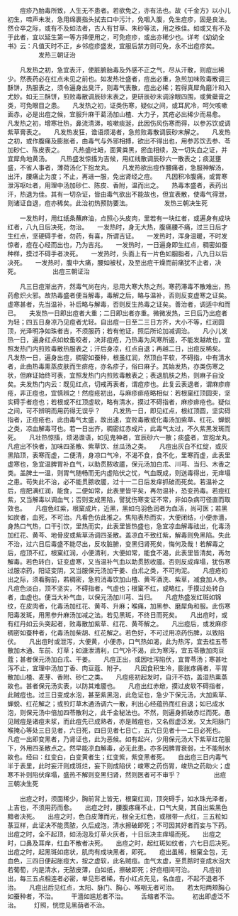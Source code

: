 <!-- { "loadSidebar": true } -->
　　痘疹乃胎毒所致，人生无不患者。若欲免之，亦有法也。故《千金方》以小儿初生，啼声未发，急用绵裹指头拭去口中污汁，免咽入腹，免生痘疹，固是良法。然仓卒之际，或有不及如法者，古人有甘草、朱砂等法，用之殊佳。如或又有不及于此者，宜以延生第一等方择便用之，可免痘疹，或出亦稀少也。详考《幼幼全书》云：凡值天时不正，乡邻痘疹盛发，宜服后禁方则可免，永不出痘疹矣。
　　　　　发热三朝证治

　　凡发热之初，急宜表汗，使脏腑胎毒及外感不正之气，尽从汗散，则痘出稀少。然表药必在红点未见之前也。如发热壮盛者，痘出必重，急煎加味败毒散调三酥饼，热服表之，须令遍身出臭汗，则毒气表散，痘出必稀；若得真犀角磨汁和入尤妙。如无三酥饼，煎败毒散调辰砂末表之，更研辰砂末调涂眼四围，或黄蘗膏之类，可免眼目之患。　　凡发热之初，证类伤寒，疑似之间，或耳尻冷，呵欠咳嗽面赤，必是出痘之候，宜服升麻干葛汤加山楂、大力子，其疮必出稀少而易愈。　　凡发热之初，增寒壮热，鼻流清涕，咳嗽痰涎，此因伤风伤寒而得，以参苏饮或调紫草膏表之。　　凡发热发狂，谵语烦渴者，急煎败毒散调辰砂末解之。　　凡发热之初，或作腹痛及膨胀者，由毒气与外邪相搏，欲出不得出也，用参苏饮去参、苓加砂仁、陈皮表之。　　凡热盛吐衄，面黄粪黑，瘀血相续，及一切失血之证，并宜犀角地黄汤。　　凡热盛发惊搐为吉候，用红线散调辰砂六一散表之；痰涎壅盛，不省人事者，薄荷汤化下抱龙丸。　　凡发热欲出痘作腰痛者，急服神解汤，出汗，腰痛止为度；不止，再进一服，免出肾经之痘。　　凡因积冷腹痛，或胃寒泄泻呕吐者，用理中汤加砂仁、陈皮、香附，温而出之。　　热毒本盛者，表药出汗，热退为佳。其有一切杂证，皆由毒气欲出不能故也，但宜表散，使毒气得泄，则诸证自退，痘亦稀矣。此治初热预防要法。
　　　　　发热三朝决生死

　　一发热时，用红纸条蘸麻油，点照心头皮肉，里若有一块红者，或遍身有成块红者，八九日后决死，勿治。　　一发热时，身无大热，腹痛腰不痛，过三日后才生红点，坚硬碍手者，勿药，有喜，所谓吉证。　　一发热时，浑身温暖，不时发惊者，痘在心经而出也，乃为吉兆。　　一发热时，一日遍身即生红点，稠密如蚕种样，摸过不碍手者决死。　　一发热时，头面上有一片色如胭脂者，八九日以后决死。　　一发热时，腹中大痛，腰如被杖，及至出痘干燥而前痛犹不止者，决死。
　　　　　出痘三朝证治

　　凡三日痘渐出齐，然毒气尚在内，忌用大寒大热之剂。寒药滞毒不散难出，热药愈炽火邪。故热毒盛者便当解毒，毒解之后，略与温补，否则反变虚寒之证矣。虚寒甚者，先当温补，补后略与解毒，否则反生热毒之证矣。善治者，调适中和而已。　　夫发热一日即出痘者大重；二日即出者亦重。微微发热，三日后乃出痘者为轻；四五日身凉乃见痘者尤轻。自出痘一日至二三日方齐，大小不等，红润圆顶，光泽明净如珠者吉，不须服药；若有他证，照后所论加减调治。　　凡小儿发热一日，遍身红点如蚊蚤咬者，决非痘疮，乃热毒为风寒所遏，不能发越故也，宜照发热门内煎败毒散热服表之；汗后身凉，红点自退；再越二日，出痘反稀矣。　　凡发热一日，遍身出痘，稠密如蚕种，根虽红润，然顶白平软，不碍指，中有清水者，此由热毒熏蒸皮肤而生痱疮，亦名疹子，俗曰麻子。其始发热，亦类伤寒之状，但麻证始终可表，宜照发热门内煎败毒散表之；表退肌肤之热，则麻子自没矣。夫发热门内云：既见红点，切戒再表者，谓痘疹也。此复云表退者，谓麻疹痱疮，非正痘也，宜慎辨之！然痘疮初出，与麻疹痱疮略相似：若根窠红顶圆突，坚实碍手者痘也；若根或不红顶虚软，略有清水，摸过不碍指者，麻疹痱疮也。疑似之间，可不辨明而用药得无误乎？　　凡发热一日，即见红点，根红顶圆，坚实碍指者，正痘疮也，此由毒气太盛，故出速，宜败毒散或化毒汤加紫草、红花、蝉蜕之类，凉血解毒可也。若一日出齐，稠密红赤成片，此毒气太过，不久紫黑发斑而死。　　凡壮热惊搐，烦渴谵语，如见鬼神者，宜辰砂六一散；痰盛者，宜抱龙丸。　　凡痘出不快者，加味四圣散、紫草饮、丝瓜汤之类。　　凡痘出灰白不红绽，或灰黑陷顶，表寒而虚，二便清，身凉口气冷，不渴不食，食不化，里寒而虚，此表里虚寒也，急宜温脾胃补血气，以助贯脓收靥，保元汤加白朮、川芎、当归、木香之类。盖脾土一温，则胃气随畅而无内虚陷伏之忧，气血既成，则送毒得出，无痒塌之患。苟失此不治，必不能贯脓收靥，过十一二日后发痒抓破而死矣。若温补之后，痘肥满红润，能食，二便如常，此表里皆平矣，再勿温补，恐变热毒。若痘红紫，又当解毒以调血气；否则变成黑陷，譬犹伤寒变证不常，非如杂病可径直而取效也。　　凡痘色红紫，根窠成片，近黑，黑如乌羽色润者为血活，尚可医；若黑如炭者，血死，不可治。凡看色仿此推之。焦陷表热而实，大便闭结，小便赤濇，身热口气热，口干引饮，里热而实，此表里皆热盛也，急宜凉血解毒祛出，化毒汤加红花、黄芩、地骨皮或紫草汤调四圣散。盖凉血不致红紫，解毒则免黑陷。失此不治，过六日后毒盛不能尽出，反攻脏腑，变黑归肾死矣，悔何及哉！若解毒之后，痘顶不红，根窠红润，小便清利，大便如常，能食不渴，此表里皆清矣，再勿解毒。若色转白，证变虚寒，又当温补气血以助贯脓收靥。否则反成痒塌，犹伤寒过服凉药，阳证变阴，又当服保元汤加干姜、白朮之类，不可拘泥。　　凡痘疮初出之际，须看胸前，若稠密，急煎消毒饮加山楂、黄芩酒洗、紫草，减食加人参。　　凡痘色淡白，顶不坚实，不碍指者，气虚也；根窠不红，或略红，手摸过处转白者，血虚也。便当大补气血，以保元汤加川芎、当归。　　凡痘热盛发红斑如锦纹，在皮肉者，化毒汤加红花、黄芩、升麻；喉痛，加黑参、磨犀角和服。此伤寒阳毒发斑，用黑参升麻汤加减之法。若见黑斑，不终日而死矣。　　凡出痘时，或有红丹如云头突起者，败毒散加紫草、红花、黄芩解之。　　凡出痘后，或发麻疹稠密如蚕种者，化毒汤加柴胡、红花解之。若色好，不可过用凉药伤脾，以致陷伏。　　凡出痘时或泄泻，大便黄，小便赤，口气热如渴，此为热泻，宜去桂五苓散加木通、车前、灯草；如溏泄清利，口气冷不渴，此为寒泻，宜五苓散加肉豆蔻；甚者保元汤加白朮、干姜。　　凡痘正出，或因吐泻陷伏，宜胃苓汤；寒甚吐泻不止，宜理中汤加丁香、肉豆蔻、附子。　　凡因食积生冷，膨胀疼痛者，平胃散加山楂、麦芽、香附、砂仁之类。　　凡痘疮初起发时，自汗不妨，盖湿热熏蒸故也。甚者保元汤实表，以防其难靥也。　　凡痘出红赤焮，摸过皮软不碍指者，此贼痘也。过三日变成水泡，甚至紫黑泡，此危证也，急少下保元汤，大加紫草、蝉蜕、红花解之；或煎灯草木通汤调六一散，利出心经蕴热而红自退；如已成水泡，则保元汤中倍加四苓散利之，此千金秘法也。不然，则遍身抓破赤烂而死。愚见贼痘是诸痘未浆，而此痘先已成熟者，亦是贼痘也，又名假虚泛发。又太阳脉门喉掩心等处三日见者，六日死，四日见者七日亡，五六日见者十一二日必死也。　　凡痘一出即变黑者，乃肾证也，此为恶候。如有起兴，少用保元汤大下紫草红花服下，外用四圣散点之。然早能凉血解毒，必无此患。亦多因脾胃衰弱，土不能制水故也。经曰：红变白，白变黄者生；红变紫，紫变黑者死。　　自出痘三日内毒气半于表里，此时妄汗则成斑烂，妄下则成陷伏；峻寒之药伤胃，峻热之药助火；虚寒不补则陷伏痒塌，盛热不解则变黑归肾，然则医者可不审乎？
　　　　　出痘三朝决生死

　　出痘之时，须面稀少，胸前背上皆无，根窠红润，顶突碍手，如水珠光泽者，上吉也，不须用药而愈。　　出痘之时，腰腹疼痛不止，口气大臭，其自出紫黑色黯者决死。　　出痘之时，色白皮薄而光，根全无红色，或根带一点红，三五粒如菉豆样，此证决不能贯脓，久后成泡，清水擦破即死；不可因其好者而妄与下药。　　出痘之时，全不起顶，如汤泡及灯草火灰者，十日后决主痒塌而死。　　出痘之时，口鼻及耳痒，红血不散者决死。　　出痘之时，起红斑如纹者，六七日后决死。　　出痘之时，起黑斑如痣状，肌肉有成块黑者，即死。　　痘出虽稀，根窠全包，无血色，三四日便起胀痘大，按之虚软，此名贼痘。血气太虚，至贯脓时变成水泡大若葡萄，内是清水，无脓皮薄，白如纸，擦破即死；好痘相间可治。　　凡痘初出，每三五点相连者必密，单见形者稀，有小红点先见，名血痘，不起不退者不治。　　凡痘出后见红点，太阳、脉门、胸心、喉咽无者可治。　　若太阳两颊胸心如蚕种者，不治。
　　干濇如尴尬者不治。
　　舌缩者不治。
　　初出即虚泛不治。
　　灯照，恍惚见黑荫者不治。
